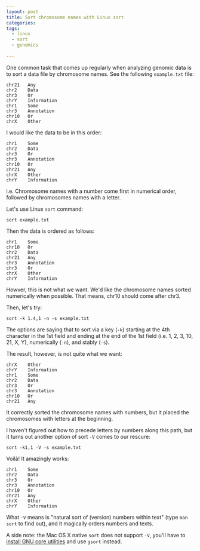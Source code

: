```yaml
---
layout: post
title: Sort chromosome names with Linux sort
categories: 
tags:
  - linux
  - sort
  - genomics
  
---
```

One common task that comes up regularly when analyzing genomic data is to sort a data file by chromosome names. See the following `example.txt` file:

    chr21	Any
    chr2	Data
    chr3	Or
    chrY	Information
    chr1	Some
    chr3	Annotation
    chr10	Or
    chrX	Other

I would like the data to be in this order:

    chr1	Some
    chr2	Data
    chr3	Or
    chr3	Annotation
    chr10	Or
    chr21	Any
    chrX	Other
    chrY	Information

i.e. Chromosome names with a number come first in numerical order, followed by chromosomes names with a letter.

Let's use Linux `sort` command:

    sort example.txt

Then the data is ordered as follows:

    chr1	Some
    chr10	Or
    chr2	Data
    chr21	Any
    chr3	Annotation
    chr3	Or
    chrX	Other
    chrY	Information
    
Howver, this is not what we want. We'd like the chromosome names sorted numerically when possible. That means, chr10 should come after chr3. 

Then, let's try:

    sort -k 1.4,1 -n -s example.txt

The options are saying that to sort via a key (`-k`) starting at the 4th character in the 1st field and ending at the end of the 1st field (i.e. 1, 2, 3, 10, 21, X, Y), numerically (`-n`), and stably (`-s`).
    
The result, however, is not quite what we want:

    chrX	Other
    chrY	Information
    chr1	Some
    chr2	Data
    chr3	Or    
    chr3	Annotation
    chr10	Or
    chr21	Any
     
It correctly sorted the chromosome names with numbers, but it placed the chromosomes with letters at the beginning.

I haven't figured out how to precede letters by numbers along this path, but it turns out another option of sort `-V` comes to our rescure:     

	sort -k1,1 -V -s example.txt
	
Voilà! It amazingly works:

    chr1	Some
    chr2	Data
    chr3	Or
    chr3	Annotation
    chr10	Or
    chr21	Any
    chrX	Other
    chrY	Information	
    
What `-V` means is "natural sort of (version) numbers within text" (type `man sort` to find out), and it magically orders numbers and texts.

A side note: the Mac OS X native `sort` does not support `-V`, you'll have to [install GNU core utilities](http://apple.stackexchange.com/questions/69223/how-to-replace-mac-os-x-utilities-with-gnu-core-utilities) and use `gsort` instead.  